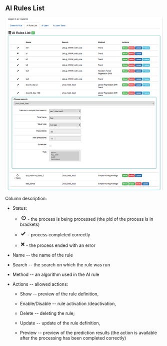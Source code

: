 AI Rules List
-------------

![](/./media/media/image70.png)

Column description:

-   Status:

    -   ![](/./media/media/image71.png)- the process is being processed (the pid of
        the process is in brackets)

    -   ![](/./media/media/image72.png) - process completed correctly

    -   ![](/./media/media/image73.png) - the process ended with an
        error


-   Name -- the name of the rule

-   Search -- the search on which the rule was run

-   Method -- an algorithm used in the AI rule

-   Actions -- allowed actions:

    -   Show -- preview of the rule definition,

    -   Enable/Disable -- rule activation /deactivation,

    -   Delete -- deleting the rule;

    -   Update -- update of the rule definition,

    -   Preview -- preview of the prediction results (the action is
        available after the processing has been completed correctly)
